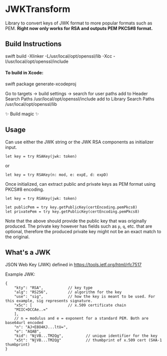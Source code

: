 # JWKTransform
Library to convert keys of JWK format to more popular formats such as PEM.
**Right now only works for RSA and outputs PEM PKCS#8 format.**


## Build Instructions

swift build -Xlinker -L/usr/local/opt/openssl/lib -Xcc -I/usr/local/opt/openssl/include

#### To build in Xcode:
swift package generate-xcodeproj

Go to targets -> build settings -> search for user paths add to Header Search Paths /usr/local/opt/openssl/include add to Library Search Paths /usr/local/opt/openssl/lib

✨ Build magic ✨


## Usage

Can use either the JWK string or the JWK RSA components as initializer input.

```
let key = try RSAKey(jwk: token)
```
or
```
let key = try RSAKey(n: mod, e: expE, d: expD)
```

Once initialized, can extract public and private keys as PEM format using PKCS#8 encoding.
```
let key = try RSAKey(jwk: token)

let publicPem = try key.getPublicKey(certEncoding.pemPkcs8)
let privatePem = try key.getPublicKey(certEncoding.pemPkcs8)
```

Note that the above should provide the public key that was originally produced. The private key however has fields such as `p`, `q`, etc. that are optional, therefore the produced private key might not be an exact match to the original.

## What's a JWK

JSON Web Key (JWK) defined in https://tools.ietf.org/html/rfc7517

Example JWK:

```
{
	"kty": "RSA",			// key type
	"alg": "RS256",     	// algorithm for the key
	"use": "sig",        	// how the key is meant to be used. For this example, sig represents signature.
	"x5c": [            	// x.509 certificate chain
	"MIIC+DCCAe..="
	],
	// n = modulus and e = exponent for a standard PEM. Both are base64url encoded
    "n": "AJ+E8O4KJ...ltU=",
	"e": "AQAB",
	"kid": "NjVB...TM2Qg",    		// unique identifier for the key
	"x5t": "NjVB...TM2Qg"        	// thumbprint of x.509 cert (SHA-1 thumbprint)
}
```
